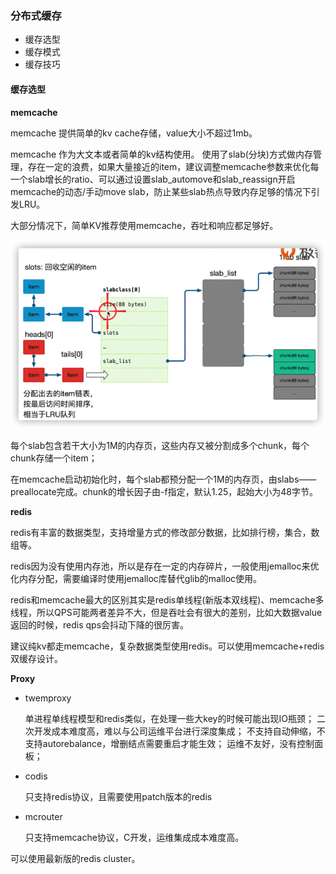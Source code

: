### 分布式缓存

+ 缓存选型
+ 缓存模式
+ 缓存技巧

#### 缓存选型

**memcache**

memcache 提供简单的kv cache存储，value大小不超过1mb。

memcache 作为大文本或者简单的kv结构使用。 使用了slab(分块)方式做内存管理，存在一定的浪费，如果大量接近的item，建议调整memcache参数来优化每一个slab增长的ratio、可以通过设置slab_automove和slab_reassign开启memcache的动态/手动move slab，防止某些slab热点导致内存足够的情况下引发LRU。

大部分情况下，简单KV推荐使用memcache，吞吐和响应都足够好。



![image](https://github.com/lecc2cc/microgo/blob/master/images/08-mem-2021-06-07-23.png?raw=true)

每个slab包含若干大小为1M的内存页，这些内存又被分割成多个chunk，每个chunk存储一个item；

在memcache启动初始化时，每个slab都预分配一个1M的内存页，由slabs——preallocate完成。chunk的增长因子由-f指定，默认1.25，起始大小为48字节。



**redis**



redis有丰富的数据类型，支持增量方式的修改部分数据，比如排行榜，集合，数组等。

redis因为没有使用内存池，所以是存在一定的内存碎片，一般使用jemalloc来优化内存分配，需要编译时使用jemalloc库替代glib的malloc使用。



redis和memcache最大的区别其实是redis单线程(新版本双线程)、memcache多线程，所以QPS可能两者差异不大，但是吞吐会有很大的差别，比如大数据value返回的时候，redis qps会抖动下降的很厉害。



建议纯kv都走memcache，复杂数据类型使用redis。可以使用memcache+redis双缓存设计。



**Proxy**

+ twemproxy

  单进程单线程模型和redis类似，在处理一些大key的时候可能出现IO瓶颈； 二次开发成本难度高，难以与公司运维平台进行深度集成； 不支持自动伸缩，不支持autorebalance，增删结点需要重启才能生效； 运维不友好，没有控制面板；

+ codis

  只支持redis协议，且需要使用patch版本的redis

+ mcrouter

  只支持memcache协议，C开发，运维集成成本难度高。

可以使用最新版的redis cluster。













